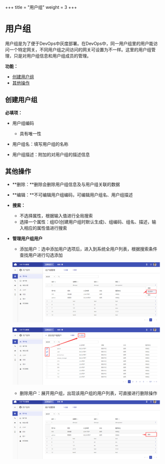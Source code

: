 +++
title = "用户组"
weight = 3
+++

# 用户组

用户组是为了便于DevOps中灰度部署。在DevOps中，同一用户组里的用户能访问一个特定网关，不同用户组之间访问的网关可设置为不一样。这里的用户组管理，只是对用户组信息和用户组成员的管理。

**功能：**

- [创建用户组](#1)
- [其他操作](#2)


<h2 id="1">创建用户组</h2>

**必填项：**

- 用户组编码
    - 具有唯一性

- 用户组名：填写用户组的名称
- 用户组描述：附加的对用户组的描述信息

<h2 id="2">其他操作</h2>

- **删除：**删除会删除用户组信息及与用户组关联的数据
- **编辑：**不可编辑用户组编码，可编辑用户组名、用户组描述
- **搜索：**
    - 不选择属性，根据输入值进行全局搜索
    - 选择一个属性：组ID(创建用户组时默认生成)、组编码、组名、描述，输入相应的属性值进行搜索

- **管理用户组用户**
    - 添加用户：选中添加用户选项后，进入到系统全用户列表，根据搜索条件查找用户进行勾选添加

     ![添加用户组用户-1](../images/2-3.2_1.png)

    ![添加用户组用-2](../images/2-3.2_2.png)

    - 删除用户：展开用户组，出现该用户组的用户列表，可直接进行删除操作

    ![删除用户组用户](../images/2-3.2_3.png)


